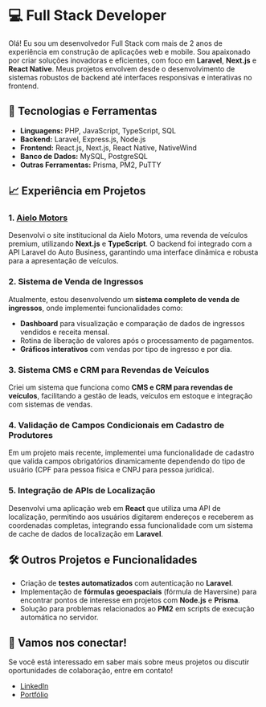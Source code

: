 # 💻 Full Stack Developer

Olá! Eu sou um desenvolvedor Full Stack com mais de 2 anos de experiência em construção de aplicações web e mobile. Sou apaixonado por criar soluções inovadoras e eficientes, com foco em **Laravel**, **Next.js** e **React Native**. Meus projetos envolvem desde o desenvolvimento de sistemas robustos de backend até interfaces responsivas e interativas no frontend.

## 🚀 Tecnologias e Ferramentas

- **Linguagens:** PHP, JavaScript, TypeScript, SQL
- **Backend:** Laravel, Express.js, Node.js
- **Frontend:** React.js, Next.js, React Native, NativeWind
- **Banco de Dados:** MySQL, PostgreSQL
- **Outras Ferramentas:** Prisma, PM2, PuTTY

## 📈 Experiência em Projetos

### 1. [Aielo Motors](https://aielomotors.com)
Desenvolvi o site institucional da Aielo Motors, uma revenda de veículos premium, utilizando **Next.js** e **TypeScript**. O backend foi integrado com a API Laravel do Auto Business, garantindo uma interface dinâmica e robusta para a apresentação de veículos.

### 2. Sistema de Venda de Ingressos
Atualmente, estou desenvolvendo um **sistema completo de venda de ingressos**, onde implementei funcionalidades como:

- **Dashboard** para visualização e comparação de dados de ingressos vendidos e receita mensal.
- Rotina de liberação de valores após o processamento de pagamentos.
- **Gráficos interativos** com vendas por tipo de ingresso e por dia.

### 3. Sistema CMS e CRM para Revendas de Veículos
Criei um sistema que funciona como **CMS e CRM para revendas de veículos**, facilitando a gestão de leads, veículos em estoque e integração com sistemas de vendas.

### 4. Validação de Campos Condicionais em Cadastro de Produtores
Em um projeto mais recente, implementei uma funcionalidade de cadastro que valida campos obrigatórios dinamicamente dependendo do tipo de usuário (CPF para pessoa física e CNPJ para pessoa jurídica).

### 5. Integração de APIs de Localização
Desenvolvi uma aplicação web em **React** que utiliza uma API de localização, permitindo aos usuários digitarem endereços e receberem as coordenadas completas, integrando essa funcionalidade com um sistema de cache de dados de localização em **Laravel**.

## 🛠️ Outros Projetos e Funcionalidades
- Criação de **testes automatizados** com autenticação no **Laravel**.
- Implementação de **fórmulas geoespaciais** (fórmula de Haversine) para encontrar pontos de interesse em projetos com **Node.js** e **Prisma**.
- Solução para problemas relacionados ao **PM2** em scripts de execução automática no servidor.

## 🔗 Vamos nos conectar!

Se você está interessado em saber mais sobre meus projetos ou discutir oportunidades de colaboração, entre em contato!

- [LinkedIn](https://linkedin.com/in/seu-perfil)
- [Portfólio](https://seu-portfolio.com)
